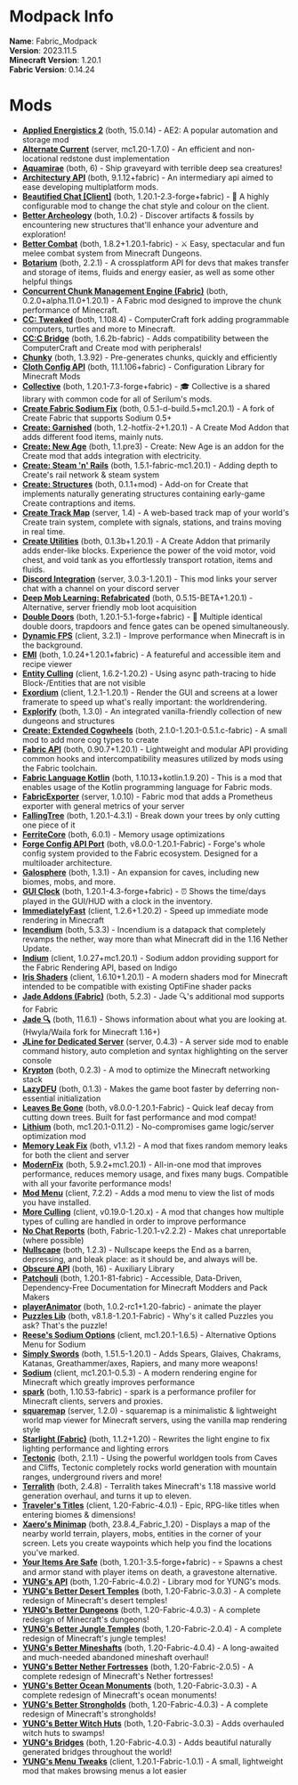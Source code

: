 
Modpack Info
============
  
  
**Name**: Fabric_Modpack  
**Version**: 2023.11.5  
**Minecraft Version**: 1.20.1  
**Fabric Version**: 0.14.24  

# Mods

- [**Applied Energistics 2**](https://modrinth.com/mod/ae2) (both, 15.0.14) - AE2: A popular automation and storage mod
- [**Alternate Current**](https://modrinth.com/mod/alternate-current) (server, mc1.20-1.7.0) - An efficient and non-locational redstone dust implementation
- [**Aquamirae**](https://modrinth.com/mod/aquamirae) (both, 6) - Ship graveyard with terrible deep sea creatures!
- [**Architectury API**](https://modrinth.com/mod/architectury-api) (both, 9.1.12+fabric) - An intermediary api aimed to ease developing multiplatform mods.
- [**Beautified Chat [Client]**](https://modrinth.com/mod/beautified-chat-client) (both, 1.20.1-2.3-forge+fabric) - 💬 A highly configurable mod to change the chat style and colour on the client.
- [**Better Archeology**](https://modrinth.com/mod/better-archeology) (both, 1.0.2) - Discover artifacts & fossils by encountering new structures that'll enhance your adventure and exploration!
- [**Better Combat**](https://modrinth.com/mod/better-combat) (both, 1.8.2+1.20.1-fabric) - ⚔️ Easy, spectacular and fun melee combat system from Minecraft Dungeons.
- [**Botarium**](https://modrinth.com/mod/botarium) (both, 2.2.1) - A crossplatform API for devs that makes transfer and storage of items, fluids and energy easier, as well as some other helpful things
- [**Concurrent Chunk Management Engine (Fabric)**](https://modrinth.com/mod/c2me-fabric) (both, 0.2.0+alpha.11.0+1.20.1) - A Fabric mod designed to improve the chunk performance of Minecraft.
- [**CC: Tweaked**](https://modrinth.com/mod/cc-tweaked) (both, 1.108.4) - ComputerCraft fork adding programmable computers, turtles and more to Minecraft.
- [**CC:C Bridge**](https://modrinth.com/mod/cccbridge) (both, 1.6.2b-fabric) - Adds compatibility between the ComputerCraft and Create mod with peripherals!
- [**Chunky**](https://modrinth.com/mod/chunky) (both, 1.3.92) - Pre-generates chunks, quickly and efficiently
- [**Cloth Config API**](https://modrinth.com/mod/cloth-config) (both, 11.1.106+fabric) - Configuration Library for Minecraft Mods
- [**Collective**](https://modrinth.com/mod/collective) (both, 1.20.1-7.3-forge+fabric) - 🎓 Collective is a shared library with common code for all of Serilum's mods.
- [**Create Fabric Sodium Fix**](https://modrinth.com/mod/create-fabric-sodium-fix) (both, 0.5.1-d-build.5+mc1.20.1) - A fork of Create Fabric that supports Sodium 0.5+
- [**Create: Garnished**](https://modrinth.com/mod/create-garnished) (both, 1.2-hotfix-2+1.20.1) - A Create Mod Addon that adds different food items, mainly nuts.
- [**Create: New Age**](https://modrinth.com/mod/create-new-age) (both, 1.1.pre3) - Create: New Age is an addon for the Create mod that adds integration with electricity.
- [**Create: Steam 'n' Rails**](https://modrinth.com/mod/create-steam-n-rails) (both, 1.5.1-fabric-mc1.20.1) - Adding depth to Create's rail network & steam system
- [**Create: Structures**](https://modrinth.com/mod/create-structures) (both, 0.1.1+mod) - Add-on for Create that implements naturally generating structures containing early-game Create contraptions and items.
- [**Create Track Map**](https://modrinth.com/mod/create-track-map) (server, 1.4) - A web-based track map of your world's Create train system, complete with signals, stations, and trains moving in real time.
- [**Create Utilities**](https://modrinth.com/mod/create-utilities) (both, 0.1.3b+1.20.1) - A Create Addon that primarily adds ender-like blocks. Experience the power of the void motor, void chest, and void tank as you effortlessly transport rotation, items and fluids.
- [**Discord Integration**](https://modrinth.com/mod/dcintegration) (server, 3.0.3-1.20.1) - This mod links your server chat with a channel on your discord server
- [**Deep Mob Learning: Refabricated**](https://modrinth.com/mod/deep-mob-learning-refabricated) (both, 0.5.15-BETA+1.20.1) - Alternative, server friendly mob loot acquisition
- [**Double Doors**](https://modrinth.com/mod/double-doors) (both, 1.20.1-5.1-forge+fabric) - 🚪 Multiple identical double doors, trapdoors and fence gates can be opened simultaneously.
- [**Dynamic FPS**](https://modrinth.com/mod/dynamic-fps) (client, 3.2.1) - Improve performance when Minecraft is in the background.
- [**EMI**](https://modrinth.com/mod/emi) (both, 1.0.24+1.20.1+fabric) - A featureful and accessible item and recipe viewer
- [**Entity Culling**](https://modrinth.com/mod/entityculling) (client, 1.6.2-1.20.2) - Using async path-tracing to hide Block-/Entities that are not visible
- [**Exordium**](https://modrinth.com/mod/exordium) (client, 1.2.1-1.20.1) - Render the GUI and screens at a lower framerate to speed up what's really important: the worldrendering.
- [**Explorify**](https://modrinth.com/mod/explorify) (both, 1.3.0) - An integrated vanilla-friendly collection of new dungeons and structures
- [**Create: Extended Cogwheels**](https://modrinth.com/mod/extended-cogwheels) (both, 2.1.0-1.20.1-0.5.1.c-fabric) - A small mod to add more cog types to create
- [**Fabric API**](https://modrinth.com/mod/fabric-api) (both, 0.90.7+1.20.1) - Lightweight and modular API providing common hooks and intercompatibility measures utilized by mods using the Fabric toolchain.
- [**Fabric Language Kotlin**](https://modrinth.com/mod/fabric-language-kotlin) (both, 1.10.13+kotlin.1.9.20) - This is a mod that enables usage of the Kotlin programming language for Fabric mods.
- [**FabricExporter**](https://modrinth.com/mod/fabricexporter) (server, 1.0.10) - Fabric mod that adds a Prometheus exporter with general metrics of your server
- [**FallingTree**](https://modrinth.com/mod/fallingtree) (both, 1.20.1-4.3.1) - Break down your trees by only cutting one piece of it
- [**FerriteCore**](https://modrinth.com/mod/ferrite-core) (both, 6.0.1) - Memory usage optimizations
- [**Forge Config API Port**](https://modrinth.com/mod/forge-config-api-port) (both, v8.0.0-1.20.1-Fabric) - Forge's whole config system provided to the Fabric ecosystem. Designed for a multiloader architecture.
- [**Galosphere**](https://modrinth.com/mod/galosphere) (both, 1.3.1) - An expansion for caves, including new biomes, mobs, and more.
- [**GUI Clock**](https://modrinth.com/mod/gui-clock) (both, 1.20.1-4.3-forge+fabric) - ⏰ Shows the time/days played in the GUI/HUD with a clock in the inventory.
- [**ImmediatelyFast**](https://modrinth.com/mod/immediatelyfast) (client, 1.2.6+1.20.2) - Speed up immediate mode rendering in Minecraft
- [**Incendium**](https://modrinth.com/mod/incendium) (both, 5.3.3) - Incendium is a datapack that completely revamps the nether, way more than what Minecraft did in the 1.16 Nether Update.
- [**Indium**](https://modrinth.com/mod/indium) (client, 1.0.27+mc1.20.1) - Sodium addon providing support for the Fabric Rendering API, based on Indigo
- [**Iris Shaders**](https://modrinth.com/mod/iris) (client, 1.6.10+1.20.1) - A modern shaders mod for Minecraft intended to be compatible with existing OptiFine shader packs
- [**Jade Addons (Fabric)**](https://modrinth.com/mod/jade-addons-fabric) (both, 5.2.3) - Jade 🔍's additional mod supports for Fabric
- [**Jade 🔍**](https://modrinth.com/mod/jade) (both, 11.6.1) - Shows information about what you are looking at. (Hwyla/Waila fork for Minecraft 1.16+)
- [**JLine for Dedicated Server**](https://modrinth.com/mod/jline4mcdsrv) (server, 0.4.3) - A server side mod to enable command history, auto completion and syntax highlighting on the server console
- [**Krypton**](https://modrinth.com/mod/krypton) (both, 0.2.3) - A mod to optimize the Minecraft networking stack
- [**LazyDFU**](https://modrinth.com/mod/lazydfu) (both, 0.1.3) - Makes the game boot faster by deferring non-essential initialization
- [**Leaves Be Gone**](https://modrinth.com/mod/leaves-be-gone) (both, v8.0.0-1.20.1-Fabric) - Quick leaf decay from cutting down trees. Built for fast performance and mod compat!
- [**Lithium**](https://modrinth.com/mod/lithium) (both, mc1.20.1-0.11.2) - No-compromises game logic/server optimization mod
- [**Memory Leak Fix**](https://modrinth.com/mod/memoryleakfix) (both, v1.1.2) - A mod that fixes random memory leaks for both the client and server
- [**ModernFix**](https://modrinth.com/mod/modernfix) (both, 5.9.2+mc1.20.1) - All-in-one mod that improves performance, reduces memory usage, and fixes many bugs. Compatible with all your favorite performance mods!
- [**Mod Menu**](https://modrinth.com/mod/modmenu) (client, 7.2.2) - Adds a mod menu to view the list of mods you have installed.
- [**More Culling**](https://modrinth.com/mod/moreculling) (client, v0.19.0-1.20.x) - A mod that changes how multiple types of culling are handled in order to improve performance
- [**No Chat Reports**](https://modrinth.com/mod/no-chat-reports) (both, Fabric-1.20.1-v2.2.2) - Makes chat unreportable (where possible)
- [**Nullscape**](https://modrinth.com/mod/nullscape) (both, 1.2.3) - Nullscape keeps the End as a barren, depressing, and bleak place: as it should be, and always will be.
- [**Obscure API**](https://modrinth.com/mod/obscure-api) (both, 16) - Auxiliary Library
- [**Patchouli**](https://modrinth.com/mod/patchouli) (both, 1.20.1-81-fabric) - Accessible, Data-Driven, Dependency-Free Documentation for Minecraft Modders and Pack Makers
- [**playerAnimator**](https://modrinth.com/mod/playeranimator) (both, 1.0.2-rc1+1.20-fabric) - animate the player
- [**Puzzles Lib**](https://modrinth.com/mod/puzzles-lib) (both, v8.1.8-1.20.1-Fabric) - Why's it called Puzzles you ask? That's the puzzle!
- [**Reese's Sodium Options**](https://modrinth.com/mod/reeses-sodium-options) (client, mc1.20.1-1.6.5) - Alternative Options Menu for Sodium
- [**Simply Swords**](https://modrinth.com/mod/simply-swords) (both, 1.51.5-1.20.1) - Adds Spears, Glaives, Chakrams, Katanas, Greathammer/axes, Rapiers, and many more weapons!
- [**Sodium**](https://modrinth.com/mod/sodium) (client, mc1.20.1-0.5.3) - A modern rendering engine for Minecraft which greatly improves performance
- [**spark**](https://modrinth.com/mod/spark) (both, 1.10.53-fabric) - spark is a performance profiler for Minecraft clients, servers and proxies.
- [**squaremap**](https://modrinth.com/mod/squaremap) (server, 1.2.0) - squaremap is a minimalistic & lightweight world map viewer for Minecraft servers, using the vanilla map rendering style
- [**Starlight (Fabric)**](https://modrinth.com/mod/starlight) (both, 1.1.2+1.20) - Rewrites the light engine to fix lighting performance and lighting errors
- [**Tectonic**](https://modrinth.com/mod/tectonic) (both, 2.1.1) - Using the powerful worldgen tools from Caves and Cliffs, Tectonic completely rocks world generation with mountain ranges, underground rivers and more!
- [**Terralith**](https://modrinth.com/mod/terralith) (both, 2.4.8) - Terralith takes Minecraft's 1.18 massive world generation overhaul, and turns it up to eleven.
- [**Traveler's Titles**](https://modrinth.com/mod/travelers-titles) (client, 1.20-Fabric-4.0.1) - Epic, RPG-like titles when entering biomes & dimensions!
- [**Xaero's Minimap**](https://modrinth.com/mod/xaeros-minimap) (both, 23.8.4_Fabric_1.20) - Displays a map of the nearby world terrain, players, mobs, entities in the corner of your screen. Lets you create waypoints which help you find the locations you've marked.
- [**Your Items Are Safe**](https://modrinth.com/mod/your-items-are-safe) (both, 1.20.1-3.5-forge+fabric) - 💀 Spawns a chest and armor stand with player items on death, a gravestone alternative.
- [**YUNG's API**](https://modrinth.com/mod/yungs-api) (both, 1.20-Fabric-4.0.2) - Library mod for YUNG's mods.
- [**YUNG's Better Desert Temples**](https://modrinth.com/mod/yungs-better-desert-temples) (both, 1.20-Fabric-3.0.3) - A complete redesign of Minecraft's desert temples!
- [**YUNG's Better Dungeons**](https://modrinth.com/mod/yungs-better-dungeons) (both, 1.20-Fabric-4.0.3) - A complete redesign of Minecraft's dungeons!
- [**YUNG's Better Jungle Temples**](https://modrinth.com/mod/yungs-better-jungle-temples) (both, 1.20-Fabric-2.0.4) - A complete redesign of Minecraft's jungle temples!
- [**YUNG's Better Mineshafts**](https://modrinth.com/mod/yungs-better-mineshafts) (both, 1.20-Fabric-4.0.4) - A long-awaited and much-needed abandoned mineshaft overhaul!
- [**YUNG's Better Nether Fortresses**](https://modrinth.com/mod/yungs-better-nether-fortresses) (both, 1.20-Fabric-2.0.5) - A complete redesign of Minecraft's Nether fortresses!
- [**YUNG's Better Ocean Monuments**](https://modrinth.com/mod/yungs-better-ocean-monuments) (both, 1.20-Fabric-3.0.3) - A complete redesign of Minecraft's ocean monuments!
- [**YUNG's Better Strongholds**](https://modrinth.com/mod/yungs-better-strongholds) (both, 1.20-Fabric-4.0.3) - A complete redesign of Minecraft's strongholds!
- [**YUNG's Better Witch Huts**](https://modrinth.com/mod/yungs-better-witch-huts) (both, 1.20-Fabric-3.0.3) - Adds overhauled witch huts to swamps!
- [**YUNG's Bridges**](https://modrinth.com/mod/yungs-bridges) (both, 1.20-Fabric-4.0.3) - Adds beautiful naturally generated bridges throughout the world!
- [**YUNG's Menu Tweaks**](https://modrinth.com/mod/yungs-menu-tweaks) (client, 1.20.1-Fabric-1.0.1) - A small, lightweight mod that makes browsing menus a lot easier
